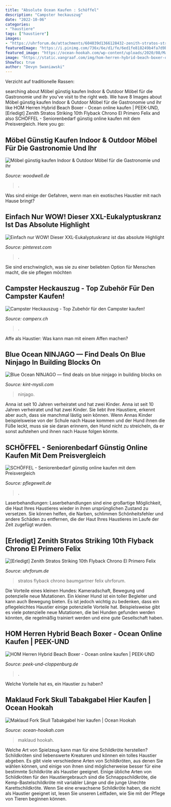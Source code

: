 ```yaml
---
title: "Absolute Ocean Kaufen : Schöffel"
description: "Campster heckauszug"
date: "2022-10-06"
categories:
- "haustiere"
tags: ["haustiere"]
images:
- "https://uhrforum.de/attachments/604039d1366128432-zenith-stratos-striking-10th-flyback-chrono-el-primero-felix-baumgartner-008.jpg"
featuredImage: "https://i.pinimg.com/736x/6e/d1/fe/6ed1fe818249b4fa7d9b2df62a0eb2ca.jpg"
featured_image: "https://ocean-hookah.com/wp-content/uploads/2020/08/Maklaud-Fork-Skull-1-scaled.jpg"
image: "https://static.vangraaf.com/img/hom-herren-hybrid-beach-boxer-ocean_pdzoom_523215-0001_marketplace-main_4.jpg"
ShowToc: true
author: "Devyn Swaniawski"
---
```



Verzicht auf traditionelle Rassen:

	

		
searching about Möbel günstig kaufen Indoor &amp; Outdoor Möbel für die Gastronomie und ihr you've visit to the right web. We have 8 Images about Möbel günstig kaufen Indoor &amp; Outdoor Möbel für die Gastronomie und ihr like HOM Herren Hybrid Beach Boxer - Ocean online kaufen | PEEK-UND, [Erledigt] Zenith Stratos Striking 10th Flyback Chrono El Primero Felix and also SCHÖFFEL - Seniorenbedarf günstig online kaufen mit dem Preisvergleich. Here you go:
		
    
## Möbel Günstig Kaufen Indoor &amp; Outdoor Möbel Für Die Gastronomie Und Ihr

<img loading=lazy src="https://www.woodwell.de/images/product_images/popup_images/Outdoor-Sessel-California-in-Weiss-1-.jpg" onerror="this.onerror=null;this.src='https://tse2.mm.bing.net/th?id=OIP.-WFyZlgR9t3zuK76Js3WBgHaHa&amp;pid=15.1';" alt="Möbel günstig kaufen Indoor &amp; Outdoor Möbel für die Gastronomie und ihr">

_Source: woodwell.de_

>. 

	

Was sind einige der Gefahren, wenn man ein exotisches Haustier mit nach Hause bringt?

    
## Einfach Nur WOW! Dieser XXL-Eukalyptuskranz Ist Das Absolute Highlight

<img loading=lazy src="https://i.pinimg.com/736x/6e/d1/fe/6ed1fe818249b4fa7d9b2df62a0eb2ca.jpg" onerror="this.onerror=null;this.src='https://tse4.mm.bing.net/th?id=OIP.Fcgc-O6xDDdLT_utS2vEhwHaJQ&amp;pid=15.1';" alt="Einfach nur WOW! Dieser XXL-Eukalyptuskranz ist das absolute Highlight">

_Source: pinterest.com_

>. 

	

Sie sind erschwinglich, was sie zu einer beliebten Option für Menschen macht, die sie pflegen möchten

    
## Campster Heckauszug - Top Zubehör Für Den Campster Kaufen!

<img loading=lazy src="https://www.camperx.ch/wp-content/uploads/2020/11/Campster-Heckauszug-kaufen.jpg" onerror="this.onerror=null;this.src='https://tse3.mm.bing.net/th?id=OIP.oM5jwfhWFObjFmYYyb8TqwHaE8&amp;pid=15.1';" alt="Campster Heckauszug - Top Zubehör für den Campster kaufen!">

_Source: camperx.ch_

>. 

	

Affe als Haustier: Was kann man mit einem Affen machen?

    
## Blue Ocean NINJAGO — Find Deals On Blue Ninjago In Building Blocks On

<img loading=lazy src="https://kint-mysli.com/ffvpjv/rmJsFEAortQ.jpeg" onerror="this.onerror=null;this.src='https://tse3.mm.bing.net/th?id=OIP.b7vivpuIRpnV2UBecW1seQHaFj&amp;pid=15.1';" alt="Blue Ocean NINJAGO — find deals on blue ninjago in building blocks on">

_Source: kint-mysli.com_

>ninjago. 

	

Anna ist seit 10 Jahren verheiratet und hat zwei Kinder.
Anna ist seit 10 Jahren verheiratet und hat zwei Kinder. Sie liebt ihre Haustiere, erkennt aber auch, dass sie manchmal lästig sein können. Wenn Annas Kinder beispielsweise von der Schule nach Hause kommen und der Hund ihnen die Füße leckt, muss sie sie daran erinnern, den Hund nicht zu streicheln, da er sonst aufstehen und ihnen nach Hause folgen könnte.

    
## SCHÖFFEL - Seniorenbedarf Günstig Online Kaufen Mit Dem Preisvergleich

<img loading=lazy src="https://www.pflegewelt.de/seniorenbedarf/food/Schoeffel/Schoeffel-Damen-Fleece-Hoody-Trifide-L-Fleecejacke,-Moonlit-Ocean,-36-von-Schoeffel-1963803455.jpg" onerror="this.onerror=null;this.src='https://tse4.mm.bing.net/th?id=OIP.QfW6ou0GWu6rptCY1Q9xDgAAAA&amp;pid=15.1';" alt="SCHÖFFEL - Seniorenbedarf günstig online kaufen mit dem Preisvergleich">

_Source: pflegewelt.de_

>. 

	

Laserbehandlungen:
Laserbehandlungen sind eine großartige Möglichkeit, die Haut Ihres Haustieres wieder in ihren ursprünglichen Zustand zu versetzen. Sie können helfen, die Narben, schlimmen Schönheitsfehler und andere Schäden zu entfernen, die der Haut Ihres Haustieres im Laufe der Zeit zugefügt wurden.

    
## [Erledigt] Zenith Stratos Striking 10th Flyback Chrono El Primero Felix

<img loading=lazy src="https://uhrforum.de/attachments/604039d1366128432-zenith-stratos-striking-10th-flyback-chrono-el-primero-felix-baumgartner-008.jpg" onerror="this.onerror=null;this.src='https://tse1.mm.bing.net/th?id=OIP.Dxgsro_YvKNlmIIvxt7-xwEgDY&amp;pid=15.1';" alt="[Erledigt] Zenith Stratos Striking 10th Flyback Chrono El Primero Felix">

_Source: uhrforum.de_

>stratos flyback chrono baumgartner felix uhrforum. 

	

Die Vorteile eines kleinen Hundes: Kameradschaft, Bewegung und potenzielle neue Mutationen.
Ein kleiner Hund ist ein toller Begleiter und kann auch Bewegung bieten. Es ist jedoch wichtig zu bedenken, dass ein pflegeleichtes Haustier einige potenzielle Vorteile hat. Beispielsweise gibt es viele potenzielle neue Mutationen, die bei Hunden gefunden werden könnten, die regelmäßig trainiert werden und eine gute Gesellschaft haben.

    
## HOM Herren Hybrid Beach Boxer - Ocean Online Kaufen | PEEK-UND

<img loading=lazy src="https://static.vangraaf.com/img/hom-herren-hybrid-beach-boxer-ocean_pdzoom_523215-0001_marketplace-main_4.jpg" onerror="this.onerror=null;this.src='https://tse4.mm.bing.net/th?id=OIP.SJ58-9UqvoHsZNPCleulvAHaJ4&amp;pid=15.1';" alt="HOM Herren Hybrid Beach Boxer - Ocean online kaufen | PEEK-UND">

_Source: peek-und-cloppenburg.de_

>. 

	

Welche Vorteile hat es, ein Haustier zu haben?

    
## Maklaud Fork Skull Tabakgabel Hier Kaufen | Ocean Hookah

<img loading=lazy src="https://ocean-hookah.com/wp-content/uploads/2020/08/Maklaud-Fork-Skull-1-scaled.jpg" onerror="this.onerror=null;this.src='https://tse2.mm.bing.net/th?id=OIP.l2j4m4CTxahwsf98TtNS2wHaLG&amp;pid=15.1';" alt="Maklaud Fork Skull Tabakgabel hier kaufen | Ocean Hookah">

_Source: ocean-hookah.com_

>maklaud hookah. 

	

Welche Art von Spielzeug kann man für eine Schildkröte herstellen?
Schildkröten sind liebenswerte Kreaturen und können ein tolles Haustier abgeben. Es gibt viele verschiedene Arten von Schildkröten, aus denen Sie wählen können, und einige von ihnen sind möglicherweise besser für eine bestimmte Schildkröte als Haustier geeignet. Einige übliche Arten von Schildkröten für den Haustiergebrauch sind die Schnappschildkröte, die Kemp-Bastelschildkröte mit variabler Länge und die junge Unechte Karettschildkröte. Wenn Sie eine erwachsene Schildkröte haben, die nicht als Haustier geeignet ist, lesen Sie unseren Leitfaden, wie Sie mit der Pflege von Tieren beginnen können.

